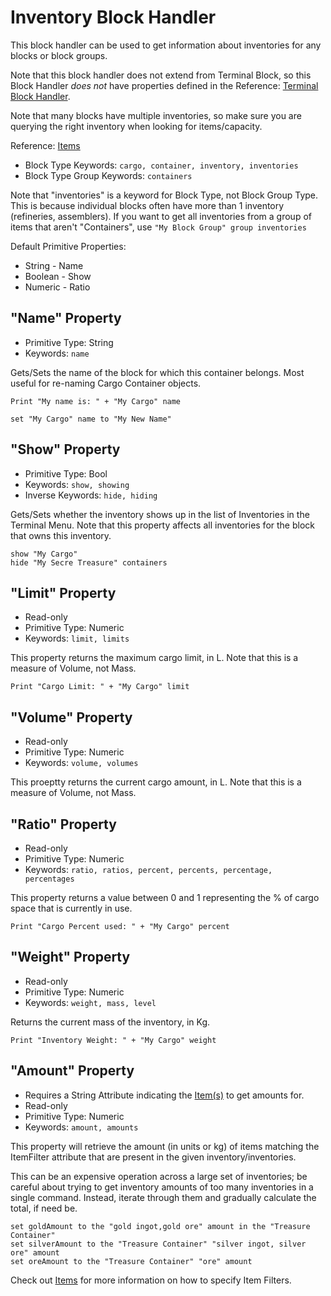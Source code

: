 ﻿# Inventory Block Handler
This block handler can be used to get information about inventories for any blocks or block groups.

Note that this block handler does not extend from Terminal Block, so this Block Handler *does not* have properties defined in the Reference: [Terminal Block Handler](https://spaceengineers.merlinofmines.com/EasyCommands/blockHandlers/terminal "Terminal Block Handler").

Note that many blocks have multiple inventories, so make sure you are querying the right inventory when looking for items/capacity.

Reference: [Items](https://spaceengineers.merlinofmines.com/EasyCommands/blockHandlers/items "Items and Blueprints")

* Block Type Keywords: ```cargo, container, inventory, inventories```
* Block Type Group Keywords: ```containers```

Note that "inventories" is a keyword for Block Type, not Block Group Type.  This is because individual blocks often have more than 1 inventory (refineries, assemblers).  If you want to get all inventories from a group of items that aren't "Containers", use ```"My Block Group" group inventories```

Default Primitive Properties:
* String - Name
* Boolean - Show
* Numeric - Ratio

## "Name" Property
* Primitive Type: String
* Keywords: ```name```

Gets/Sets the name of the block for which this container belongs.  Most useful for re-naming Cargo Container objects.

```
Print "My name is: " + "My Cargo" name

set "My Cargo" name to "My New Name"
```

## "Show" Property
* Primitive Type: Bool
* Keywords: ```show, showing```
* Inverse Keywords: ```hide, hiding```

Gets/Sets whether the inventory shows up in the list of Inventories in the Terminal Menu.  Note that this property affects all inventories for the block that owns this inventory.

```
show "My Cargo"
hide "My Secre Treasure" containers
```

## "Limit" Property
* Read-only
* Primitive Type: Numeric
* Keywords: ```limit, limits```

This property returns the maximum cargo limit, in L. Note that this is a measure of Volume, not Mass.

```
Print "Cargo Limit: " + "My Cargo" limit
```

## "Volume" Property
* Read-only
* Primitive Type: Numeric
* Keywords: ```volume, volumes```

This proeptty returns the current cargo amount, in L.  Note that this is a measure of Volume, not Mass.

## "Ratio" Property
* Read-only
* Primitive Type: Numeric
* Keywords: ```ratio, ratios, percent, percents, percentage, percentages```

This property returns a value between 0 and 1 representing the % of cargo space that is currently in use.

```
Print "Cargo Percent used: " + "My Cargo" percent
```

## "Weight" Property
* Read-only
* Primitive Type: Numeric
* Keywords: ```weight, mass, level```

Returns the current mass of the inventory, in Kg.

```
Print "Inventory Weight: " + "My Cargo" weight
```

## "Amount" Property
* Requires a String Attribute indicating the [Item(s)](https://spaceengineers.merlinofmines.com/EasyCommands/items "Items & Blueprints") to get amounts for.
* Read-only
* Primitive Type: Numeric
* Keywords: ```amount, amounts```

This property will retrieve the amount (in units or kg) of items matching the ItemFilter attribute that are present in the given inventory/inventories.

This can be an expensive operation across a large set of inventories; be careful about trying to get inventory amounts of too many inventories in a single command.  Instead, iterate through them and gradually calculate the total, if need be.

```
set goldAmount to the "gold ingot,gold ore" amount in the "Treasure Container"
set silverAmount to the "Treasure Container" "silver ingot, silver ore" amount
set oreAmount to the "Treasure Container" "ore" amount
```

Check out [Items](https://spaceengineers.merlinofmines.com/EasyCommands/items "Items & Blueprints") for more information on how to specify Item Filters.